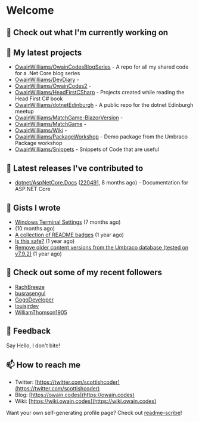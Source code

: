 # Welcome

## 👷 Check out what I'm currently working on

## 🌱 My latest projects

* [OwainWilliams/OwainCodesBlogSeries](https://github.com/OwainWilliams/OwainCodesBlogSeries) - A repo for all my shared code for a .Net Core blog series
* [OwainWilliams/DevDiary](https://github.com/OwainWilliams/DevDiary) - 
* [OwainWilliams/OwainCodes2](https://github.com/OwainWilliams/OwainCodes2) - 
* [OwainWilliams/HeadFirstCSharp](https://github.com/OwainWilliams/HeadFirstCSharp) - Projects created while reading the Head First C\# book
* [OwainWilliams/dotnetEdinburgh](https://github.com/OwainWilliams/dotnetEdinburgh) - A public repo for the dotnet Edinburgh meetup
* [OwainWilliams/MatchGame-BlazorVersion](https://github.com/OwainWilliams/MatchGame-BlazorVersion) - 
* [OwainWilliams/MatchGame](https://github.com/OwainWilliams/MatchGame) - 
* [OwainWilliams/Wiki](https://github.com/OwainWilliams/Wiki) - 
* [OwainWilliams/PackageWorkshop](https://github.com/OwainWilliams/PackageWorkshop) - Demo package from the Umbraco Package workshop
* [OwainWilliams/Snippets](https://github.com/OwainWilliams/Snippets) - Snippets of Code that are useful

## 🔭 Latest releases I've contributed to

* [dotnet/AspNetCore.Docs](https://github.com/dotnet/AspNetCore.Docs) \([220491](https://github.com/dotnet/AspNetCore.Docs/releases/tag/220491), 8 months ago\) - Documentation for ASP.NET Core

## 📓 Gists I wrote

* [Windows Terminal Settings](https://gist.github.com/35c216f6fd5e7dd2f7ae772c714fe229) \(7 months ago\)
*  \(10 months ago\)
* [A collection of README badges](https://gist.github.com/b55a61db0867b660ae3c5995feab11ff) \(1 year ago\)
* [Is this safe?](https://gist.github.com/77e42779ff21af04da069e370d6a56f9) \(1 year ago\)
* [Remove older content versions from the Umbraco database \(tested on v7.9.2\)](https://gist.github.com/1f41818f3eddd09b22138c321a69c91c) \(1 year ago\)

## 👯 Check out some of my recent followers

* [RachBreeze](https://github.com/RachBreeze)
* [busrasengul](https://github.com/busrasengul)
* [GogoDeveloper](https://github.com/GogoDeveloper)
* [louisjrdev](https://github.com/louisjrdev)
* [WilliamThomson1905](https://github.com/WilliamThomson1905)

## 💬 Feedback

Say Hello, I don't bite!

## 📫 How to reach me

* Twitter: [https://twitter.com/scottishcoder](https://twitter.com/scottishcoder)
* Blog: [https://owain.codes](https://owain.codes)
* Wiki: [https://wiki.owain.codes](https://wiki.owain.codes)

Want your own self-generating profile page? Check out [readme-scribe](https://github.com/muesli/readme-scribe)!

